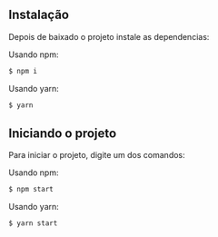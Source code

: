 ## Instalação

Depois de baixado o projeto instale as dependencias:

Usando npm:

```bash
$ npm i
```

Usando yarn:

```bash
$ yarn
```

## Iniciando o projeto 

Para iniciar o projeto, digite um dos comandos:

Usando npm:

```bash
$ npm start
```

Usando yarn:

```bash
$ yarn start
```